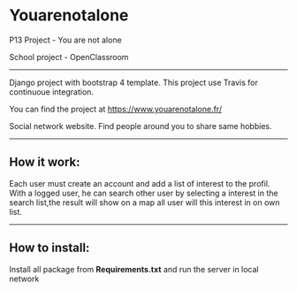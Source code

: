 # Youarenotalone
P13 Project - You are not alone

School project - OpenClassroom
___

Django project with bootstrap 4 template.
This project use Travis for continuoue integration.

You can find the project at https://www.youarenotalone.fr/

Social network website.
Find people around you to share same hobbies.

----
How it work:
---
Each user must create an account and add a list of interest to the profil. With a logged user, he can search other user by selecting a interest in the search list,the result will show on a map all user will this interest in on own list.

----
How to install:
---

Install all package from  __Requirements.txt__ and run the server in local network
